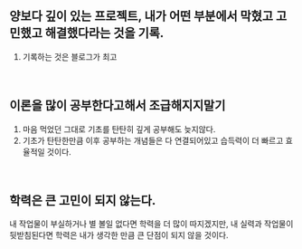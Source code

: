 ## 양보다 깊이 있는 프로젝트, 내가 어떤 부분에서 막혔고 고민했고 해결했다라는 것을 기록.
   1. 기록하는 것은 블로그가 최고
   
<br>


## 이론을 많이 공부한다고해서 조급해지지말기

1. 마음 먹었던 그대로 기초를 탄탄히 깊게 공부해도 늦지않다.
2. 기초가 탄탄한만큼 이후 공부하는 개념들은 다 연결되어있고 습득력이 더 빠르고 효율적일 것이다.

<br>

## 학력은 큰 고민이 되지 않는다.

내 작업물이 부실하거나 별 볼일 없다면 학력을 더 많이 따지겠지만, 내 실력과 작업물이 뒷받침된다면 학력은 내가 생각한 만큼 큰 단점이 되지 않을 것이다.
